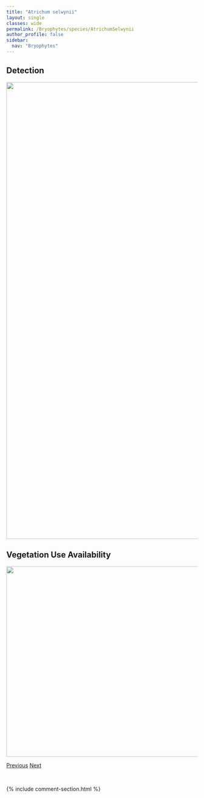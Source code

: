 ```yaml
---
title: "Atrichum selwynii"
layout: single
classes: wide
permalink: /Bryophytes/species/AtrichumSelwynii
author_profile: false
sidebar:
  nav: "Bryophytes"
---
```


<h2>Detection</h2>

<a href="https://drive.google.com/uc?export=view&id=1XpkS7ermlNz_WmZpVuL5YfX4iGze-Oo0">
<img src="https://drive.google.com/uc?export=view&id=1XpkS7ermlNz_WmZpVuL5YfX4iGze-Oo0" height = "1200" width = "800">
</a>


<h2>Vegetation Use Availability</h2>

<a href="https://drive.google.com/uc?export=view&id=1DcGf_zLYEshylHwBoQ5qQrRZOIyrrr3x">
<img src="https://drive.google.com/uc?export=view&id=1DcGf_zLYEshylHwBoQ5qQrRZOIyrrr3x" height = "500" width = "1000">
</a>


<a href="/DevelopmentWebsite/Bryophytes/species/AneuraPinguis" class="pagination--pager" title="Aneura pinguis">Previous</a> <a href="/DevelopmentWebsite/Bryophytes/species/AulacomniumAcuminatum" class="pagination--pager" title="Aulacomnium acuminatum">Next</a>

<p>&nbsp;</p>

{% include comment-section.html %}
